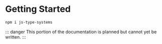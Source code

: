 # Getting Started

```sh
npm i js-type-systems
```

::: danger
This portion of the documentation is planned but cannot yet be written.
:::
